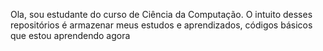 Ola, sou estudante do curso de Ciência da Computação.
O intuito desses repositórios é armazenar meus estudos e aprendizados, códigos básicos que estou aprendendo agora
